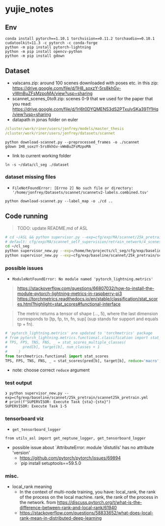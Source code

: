 # yujie_notes

## Env

```shell
conda install pytorch==1.10.1 torchvision==0.11.2 torchaudio==0.10.1 cudatoolkit=11.3 -c pytorch -c conda-forge
python -m pip install pytorch-lightning
python -m pip install opencv-python
python -m pip install gdown
```

## Dataset

- valscans.zip: around 100 scenes downloaded with poses etc. in this zip: <https://drive.google.com/file/d/1H8_soxzY-5rs8khGv-vWmBuZFsMzpoMA/view?usp=sharing>
- scannet_scenes_0to9.zip: scenes 0-9 that we used for the paper that you read: <https://drive.google.com/file/d/1rI6t0DYQMENS3dS2PTxulvSKa39Tf1Hq/view?usp=sharing>
- datapath in jonas folder on euler

```yaml
/cluster/work/riner/users/jonfrey/models/master_thesis
/cluster/work/riner/users/jonfrey/datasets/scannet
```

```shell
python download-scannet.py --preprocessed_frames -o ./scannet
gdown 1H8_soxzY-5rs8khGv-vWmBuZFsMzpoMA
```

- link to current working folder

`ln -s ~/data/cl_seg ./dataset`

### dataset missing files

- `FileNotFoundError: [Errno 2] No such file or directory: '/home/jonfrey/Datasets/scannet/scannetv2-labels.combined.tsv'`

```shell
python download-scannet.py --label_map -o ./cd ..
```

## Code running

> TODO: update README.md of ASL

```bash
# cd ~/ASL && python supervisor.py --exp=cfg/exp/MA/scannet/25k_pretrain/pretrain.py
# default: cfg/exp/MA/scannet_self_supervision/retrain_network/4_scenes/fast/debug_mem.yml
cd ~/cl_seg
python supervisor_new.py --exp=/home/he/projects/cl_seg/cfg/exp/baseline/scannet/25k_pretrain/scannet25k_pretrain.yml
python supervisor_new.py --exp=cfg/exp/baseline/scannet/25k_pretrain/scannet25k_pretrain.yml --env ws
```

### possible issues

- `ModuleNotFoundError: No module named 'pytorch_lightning.metrics'`

> <https://stackoverflow.com/questions/66807032/how-to-install-the-module-pytorch-lightning-metrics-in-raspberry-pi3>
> <https://torchmetrics.readthedocs.io/en/stable/classification/stat_scores.html?highlight=stat_scores#functional-interface>

> The metric returns a tensor of shape (..., 5), where the last dimension corresponds to [tp, fp, tn, fn, sup] (sup stands for support and equals tp + fn).

```python
# 'pytorch_lightning.metrics' are updated to 'torchmetrics' package
# from pytorch_lightning.metrics.functional.classification import stat_scores_multiple_classes
# TPS, FPS, TNS, FNS, _ = stat_scores_multiple_classes(
#       pred[b], target[b], num_classes + 1
#     )
from torchmetrics.functional import stat_scores
TPS, FPS, TNS, FNS, _ = stat_scores(pred[b], target[b], reduce='macro', num_classes=num_classes + 1)
```

- note: choose correct `reduce` argument

### test output

```shell
❯ python supervisor_new.py --exp=cfg/exp/baseline/scannet/25k_pretrain/scannet25k_pretrain.yml
# print(f"SUPERVISOR: Execute Task {sta}-{sto}")
SUPERVISOR: Execute Task 1-5
```

### tensorboard viz

- `get_tensorboard_logger`

```shell
from utils_asl import get_neptune_logger, get_tensorboard_logger
```

- possible issue about `AttributeError: module 'distutils' has no attribute 'version'
  - <https://github.com/pytorch/pytorch/issues/69894>
  - `pip install setuptools==59.5.0

### misc.

- local_rank meaning
  - In the context of multi-node training, you have:
    local_rank, the rank of the process on the local machine.
    rank, the rank of the process in the network.
    from <https://discuss.pytorch.org/t/what-is-the-difference-between-rank-and-local-rank/61940>
  - https://stackoverflow.com/questions/58833652/what-does-local-rank-mean-in-distributed-deep-learning
